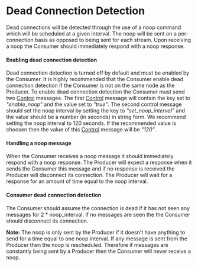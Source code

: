 # Dead Connection Detection

Dead connections will be detected through the use of a noop command which will be scheduled at a given interval. The noop will be sent on a per-connection basis as opposed to being sent for each stream. Upon receiving a noop the Consumer should immediately respond with a noop response.

#### Enabling dead connection detection

Dead connection detection is turned off by default and must be enabled by the Consumer. It is highly recommended that the Consumer enable dead connection detection if the Consumer is not on the same node as the Producer. To enable dead connection detection the Consumer must send two [Control](commands/control.md) messages. The first [Control](commands/control.md) message will contain the key set to *"enable_noop"* and the value set to *"true"*. The second control message should set the noop interval by setting the key to *"set_noop_interval"* and the value should be a number (in seconds) in string form. We recommend setting the noop interval to 120 seconds. If the recommended value is choosen then the value of this [Control](commands/control.md) message will be *"120"*.

#### Handling a noop message

When the Consumer receives a noop message it should immediately respond with a noop response. The Producer will expect a response when it sends the Consumer this message and if no response is received the Producer will disconnect its connection. The Producer will wait for a response for an amount of time equal to the noop interval.

#### Consumer dead connection detection

The Consumer should assume the connection is dead if it has not seen any messages for 2 * noop_interval. If no messages are seen the the Consumer should disconnect its connection.

**Note:** The noop is only sent by the Producer if it doesn't have anything to send for a time equal to one noop interval. If any message is sent from the Producer then the noop is rescheduled. Therefore if messages are constantly being sent by a Producer then the Consumer will never receive a noop.
